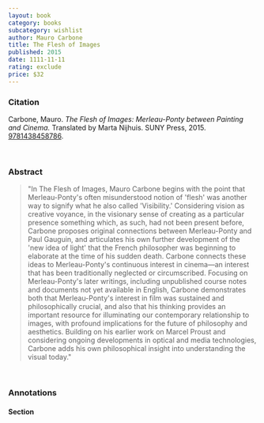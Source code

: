 ```yaml
---
layout: book
category: books
subcategory: wishlist
author: Mauro Carbone
title: The Flesh of Images
published: 2015
date: 1111-11-11
rating: exclude
price: $32
---
```

### Citation

Carbone, Mauro. *The Flesh of Images: Merleau-Ponty between Painting and Cinema.* Translated by Marta Nijhuis. SUNY Press, 2015. [9781438458786](https://sunypress.edu/Books/T/The-Flesh-of-Images2).

<br>

### Abstract

> "In The Flesh of Images, Mauro Carbone begins with the point that Merleau-Ponty's often misunderstood notion of 'flesh' was another way to signify what he also called 'Visibility.' Considering vision as creative voyance, in the visionary sense of creating as a particular presence something which, as such, had not been present before, Carbone proposes original connections between Merleau-Ponty and Paul Gauguin, and articulates his own further development of the 'new idea of light' that the French philosopher was beginning to elaborate at the time of his sudden death. Carbone connects these ideas to Merleau-Ponty's continuous interest in cinema—an interest that has been traditionally neglected or circumscribed. Focusing on Merleau-Ponty's later writings, including unpublished course notes and documents not yet available in English, Carbone demonstrates both that Merleau-Ponty's interest in film was sustained and philosophically crucial, and also that his thinking provides an important resource for illuminating our contemporary relationship to images, with profound implications for the future of philosophy and aesthetics. Building on his earlier work on Marcel Proust and considering ongoing developments in optical and media technologies, Carbone adds his own philosophical insight into understanding the visual today."

<br>

### Annotations

#### Section

<br>
